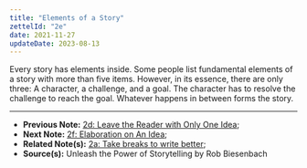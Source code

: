 ```yaml
---
title: "Elements of a Story"
zettelId: "2e"
date: 2021-11-27
updateDate: 2023-08-13
---
```


Every story has elements inside. Some people list fundamental elements of a story with more than five items. However, in its essence, there are only three: A character, a challenge, and a goal. The character has to resolve the challenge to reach the goal. Whatever happens in between forms the story.

---

- **Previous Note:** [2d: Leave the Reader with Only One Idea](/notes/2d/);
- **Next Note:** [2f: Elaboration on An Idea](/notes/2f/);
- **Related Note(s):** [2a: Take breaks to write better](/notes/2a/);
- **Source(s):** Unleash the Power of Storytelling by Rob Biesenbach
